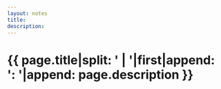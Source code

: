 ```yaml
---
layout: notes
title:
description:
---
```


# {{ page.title|split: ' | '|first|append: ': '|append: page.description }}
